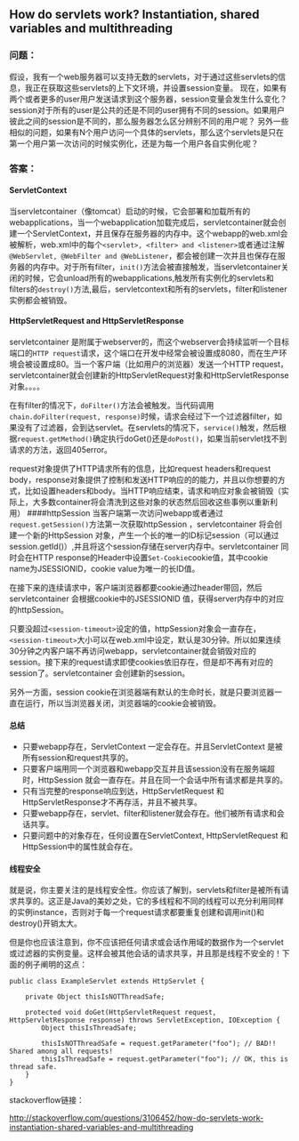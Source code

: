 ## How do servlets work? Instantiation, shared variables and multithreading
### 问题：
假设，我有一个web服务器可以支持无数的servlets，对于通过这些servlets的信息，我正在获取这些servlets的上下文环境，并设置session变量。
现在，如果有两个或者更多的user用户发送请求到这个服务器，session变量会发生什么变化？session对于所有的user是公共的还是不同的user拥有不同的session。如果用户彼此之间的session是不同的，那么服务器怎么区分辨别不同的用户呢？
另外一些相似的问题，如果有N个用户访问一个具体的servlets，那么这个servlets是只在第一个用户第一次访问的时候实例化，还是为每一个用户各自实例化呢？

### 答案：
#### ServletContext
当servletcontainer（像tomcat）启动的时候，它会部署和加载所有的webapplications，当一个webapplication加载完成后，servletcontainer就会创建一个ServletContext，并且保存在服务器的内存中。这个webapp的web.xml会被解析，web.xml中的每个```<servlet>, <filter> and <listener>```或者通过注解```@WebServlet, @WebFilter and @WebListener```，都会被创建一次并且也保存在服务器的内存中。对于所有filter，```init()```方法会被直接触发，当servletcontainer关闭的时候，它会unload所有的webapplications,触发所有实例化的servlets和filters的```destroy()```方法,最后，servletcontext和所有的servlets，filter和listener实例都会被销毁。

#### HttpServletRequest and HttpServletResponse
servletcontainer 是附属于webserver的，而这个webserver会持续监听一个目标端口的```HTTP request```请求，这个端口在开发中经常会被设置成8080，而在生产环境会被设置成80。当一个客户端（比如用户的浏览器）发送一个HTTP request，servletcontainer就会创建新的HttpServletRequest对象和HttpServletResponse对象。。。。

在有filter的情况下，```doFilter()```方法会被触发。当代码调用```chain.doFilter(request, response)```时候，请求会经过下一个过滤器filter，如果没有了过滤器，会到达servlet。在servlets的情况下，```service()```触发，然后根据```request.getMethod()```确定执行doGet()还是```doPost()```，如果当前servlet找不到请求的方法，返回405error。

request对象提供了HTTP请求所有的信息，比如request headers和request body，response对象提供了控制和发送HTTP响应的的能力，并且以你想要的方式，比如设置headers和body。当HTTP响应结束，请求和响应对象会被销毁（实际上，大多数container将会清洗到这些对象的状态然后回收这些事例以重新利用）
####httpSession
当客户端第一次访问webapp或者通过```request.getSession()```方法第一次获取httpSession
，servletcontainer 将会创建一个新的HttpSession 对象，产生一个长的唯一的ID标记session（可以通过session.getId()）,并且将这个session存储在server内存中。servletcontainer 同时会在HTTP response的Header中设置```Set-Cookie```cookie值，其中cookie name为JSESSIONID，cookie value为唯一的长ID值。

在接下来的连续请求中，客户端浏览器都要cookie通过header带回，然后servletcontainer 会根据cookie中的JSESSIONID 值，获得server内存中的对应的httpSession。

只要没超过```<session-timeout>```设定的值，httpSession对象会一直存在，```<session-timeout>```大小可以在web.xml中设定，默认是30分钟。所以如果连续30分钟之内客户端不再访问webapp，servletcontainer就会销毁对应的session。接下来的request请求即使cookies依旧存在，但是却不再有对应的session了。servletcontainer 会创建新的session。

另外一方面，session cookie在浏览器端有默认的生命时长，就是只要浏览器一直在运行，所以当浏览器关闭，浏览器端的cookie会被销毁。
#### 总结
- 只要webapp存在，ServletContext 一定会存在。并且ServletContext 是被所有session和request共享的。
- 只要客户端用同一个浏览器和webapp交互并且该session没有在服务端超时，HttpSession 就会一直存在。并且在同一个会话中所有请求都是共享的。
- 只有当完整的response响应到达，HttpServletRequest 和 HttpServletResponse才不再存活，并且不被共享。
- 只要webapp存在，servlet、filter和listener就会存在。他们被所有请求和会话共享。
- 只要问题中的对象存在，任何设置在ServletContext, HttpServletRequest 和 HttpSession中的属性就会存在。

#### 线程安全
就是说，你主要关注的是线程安全性。你应该了解到，servlets和filter是被所有请求共享的。这正是Java的美妙之处，它的多线程和不同的线程可以充分利用同样的实例instance，否则对于每一个request请求都要重复创建和调用init()和destroy()开销太大。

但是你也应该注意到，你不应该把任何请求或会话作用域的数据作为一个servlet或过滤器的实例变量。这样会被其他会话的请求共享，并且那是线程不安全的！下面的例子阐明的这点：
```
public class ExampleServlet extends HttpServlet {

    private Object thisIsNOTThreadSafe;

    protected void doGet(HttpServletRequest request, HttpServletResponse response) throws ServletException, IOException {
        Object thisIsThreadSafe;

        thisIsNOTThreadSafe = request.getParameter("foo"); // BAD!! Shared among all requests!
        thisIsThreadSafe = request.getParameter("foo"); // OK, this is thread safe.
    } 
}
```

stackoverflow链接：

http://stackoverflow.com/questions/3106452/how-do-servlets-work-instantiation-shared-variables-and-multithreading
